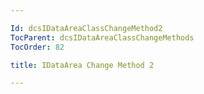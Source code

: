 ```yaml
---

Id: dcsIDataAreaClassChangeMethod2
TocParent: dcsIDataAreaClassChangeMethods
TocOrder: 82

title: IDataArea Change Method 2

---
```


